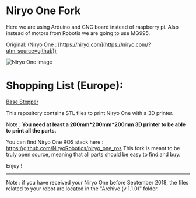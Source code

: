 # Niryo One Fork


Here we are using Arduino and CNC board instead of raspberry pi. Also instead of motors from Robotis we are going to use MG995. 


Original: (Niryo One : [https://niryo.com](https://niryo.com/?utm_source=github))

![Niryo One image](https://niryo.com/wp-content/uploads/2018/09/niryo_one_with_gripper1.jpg)

# Shopping List (Europe):

[Base Stepper](https://www.amazon.pl/STEPPERONLINE-silnik-krokowy-drukarki-opakowanie/dp/B0B93HTR87/ref=sr_1_7?__mk_pl_PL=%C3%85M%C3%85%C5%BD%C3%95%C3%91&crid=3826TTZYIT2T0&keywords=nema+17&qid=1683641995&sprefix=nema+17+%2Caps%2C112&sr=8-7)

This repository contains STL files to print Niryo One with a 3D printer.

Note : **You need at least a 200mm\*200mm\*200mm 3D printer to be able to print all the parts.**

You can find Niryo One ROS stack here : https://github.com/NiryoRobotics/niryo_one_ros 
This fork is meant to be truly open source, meaning that all parts should be easy to find and buy. 

Enjoy !

---

Note : if you have received your Niryo One before September 2018, the files related to your robot are located in the "Archive (v 1.1.0)" folder.
